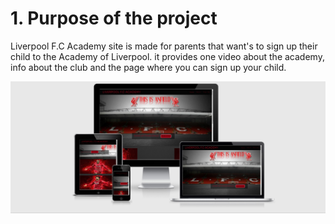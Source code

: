 # 1. Purpose of the project
Liverpool F.C Academy site is made for parents that want's to sign up their child to the Academy of Liverpool. it provides one video about the academy, info about the club and the page where you can sign up your child.

![Am I Responsive](assets/images/responsive.jpg)